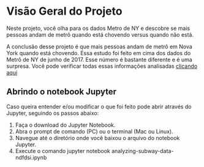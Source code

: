 # Visão Geral do Projeto
Neste projeto, você olha para os dados Metro de NY e descobre se mais pessoas andam de metrô quando está chovendo versus quando não está.

A conclusão desse projeto é que mais pessoas andam de metrô em Nova York quando está chovendo. Essa estudo foi feito em cima dos dados do Metrô de NY de junho de 2017.
Esse número é bastante diferente e é uma surpresa. Você pode verificar todas essas informações analisadas [clicando aqui](https://marcoscarvalho.github.io/udacity-data-science/analyzing-subway-data-ndfdsi.html)

## Abrindo o notebook Jupyter
Caso queira entender e/ou modificar o que foi feito pode abrir através do Jupyter, seguindo os passos abaixo:

1. Faça o download do Jupyter Notebook.
2. Abra o prompt de comando (PC) ou o terminal (Mac ou Linux).
3. Navegue até o diretório onde você baixou o arquivo do notebook Jupyter.
4. Execute o comando jupyter notebook analyzing-subway-data-ndfdsi.ipynb